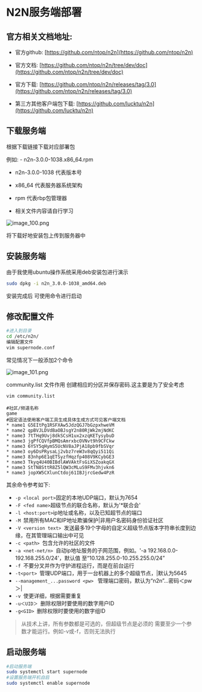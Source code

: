 # N2N服务端部署

## 官方相关文档地址:

- 官方github: [https://github.com/ntop/n2n](https://github.com/ntop/n2n)

- 官方文档: [https://github.com/ntop/n2n/tree/dev/doc](https://github.com/ntop/n2n/tree/dev/doc)

- 官方下载: [https://github.com/ntop/n2n/releases/tag/3.0](https://github.com/ntop/n2n/releases/tag/3.0)

- 第三方其他客户端包下载: [https://github.com/lucktu/n2n](https://github.com/lucktu/n2n)

## 下载服务端

根据下载链接下载对应部署包

例如: - n2n-3.0.0-1038.x86_64.rpm

- n2n-3.0.0-1038 代表版本号

- x86_64 代表服务器系统架构

- rpm 代表rbp包管理器

- 相关文件内容请自行学习

![image_100.png](image_100.png)

将下载好地安装包上传到服务器中

## 安装服务端

由于我使用ubuntu操作系统采用deb安装包进行演示

```Bash
sudo dpkg -i n2n_3.0.0-1038_amd64.deb
```

安装完成后 可使用命令进行启动

## 修改配置文件

```Bash
#进入到目录
cd /etc/n2n/
编辑配置文件
vim supernode.conf

```

常见情况下一般添加2个命令

![image_101.png](image_101.png)

community.list 文件作用 创建相应的分区并保存密码.这主要是为了安全考虑

```Bash
vim community.list
```

```
#社区/频道名称
game
#固定语法使用客户端工具生成具体生成方式可见客户端文档
* name1 G5EItPg1RSFXAw5JdzQGJ7bGzpxhweVM
* name2 qpBVJLDVdBaOBJsgY2n80RjWk2mjNdKC
* name3 7tTHq9Uvj8dkSCsH1ux2xzqKETysybuD
* name3 jgPfCQVfpBMQsAmrxbcOVNvt9h9CFCkw
* name3 6YSY5qHymS5UcNV8aJPjA18pb9fbSVqr
* name3 oy6DsPRysaLj2vbz7reW3v8qQyi511Qi
* name3 83nhp6E1qETSyzfHqzfp408V9KCybGE3
* name3 Tkyq4U40BIBdlAWVAktFsGiXSZoakqGX
* name3 StTN8SttR8Z5lQW3cMLuS9FMv3hjvkn6
* name3 jopXW5CXlunCtdoj61IBJjrcGedw4PzR

```

其余命令参考如下:

- `-p <local port>`固定的本地UDP端口，默认为7654
- `-F <fed name>`超级节点的联合名称，默认为'*联合会'
- `-l <host:port>`ip地址或名称，以及已知超节点的端口
- `-M `禁用所有MAC和IP地址欺骗保护|非用户名密码身份验证社区
- `-V <version text> `发送最多19个字母的自定义超级节点版本字符串长度到边缘，在其管理端口输出中可见
- `-c <path> `包含允许的社区的文件
- `-a <net-net/n> `自动ip地址服务的子网范围，例如。'-a 192.168.0.0-192.168.255.0/24'，默认值
  至“10.128.255.0-10.255.255.0/24”
- `-f `不要分叉并作为守护进程运行，而是在前台运行
- `-t<port> `管理UDP端口，用于一台机器上的多个超级节点，|默认为5645
- `--management_...password <pw> `  管理端口密码，默认为“n2n”…密码＜pw＞|
- `-v `使更详细，根据需要重复
- `-u＜UID＞ `删除权限时要使用的数字用户ID
- `-g<GID> `删除权限时要使用的数字组ID

> 从技术上讲，所有参数都是可选的，但超级节点是必须的
> 需要至少一个参数才能运行。例如-v或-f，否则无法执行

## 启动服务端

```Bash
#启动服务端
sudo systemctl start supernode
#设置服务端开机自启
sudo systemctl enable supernode
```